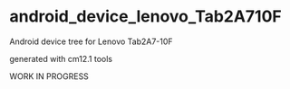# android_device_lenovo_Tab2A710F
Android device tree for Lenovo Tab2A7-10F

generated with cm12.1 tools

WORK IN PROGRESS
